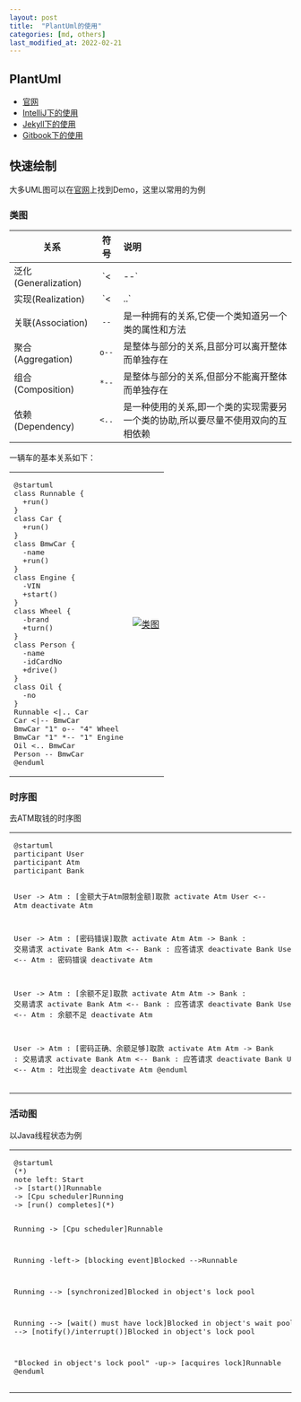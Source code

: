 ```yaml
---
layout: post
title:  "PlantUml的使用"
categories: [md, others]
last_modified_at: 2022-02-21
---
```

## PlantUml
- [官网](http://plantuml.com)
- [IntelliJ下的使用](http://blog.csdn.net/imduan/article/details/53857921)
- [Jekyll下的使用](https://github.com/yjpark/jekyll-plantuml)
- [Gitbook下的使用](https://github.com/lyhcode/gitbook-plugin-plantuml)

## 快速绘制
大多UML图可以在[官网](http://plantuml.com)上找到Demo，这里以常用的为例  
### 类图  

|关系|符号|说明|
|---|:---:|:---|
|泛化(Generalization)|`<|--`|是一种继承关系,表示一般与特殊的关系,它指定了子类如何特化父类的所有特征和行为|
|实现(Realization)|`<|..`|是一种类与接口的关系,表示类是接口所有特征和行为的实现|
|关联(Association)|`--`|是一种拥有的关系,它使一个类知道另一个类的属性和方法|
|聚合(Aggregation)|`o--`|是整体与部分的关系,且部分可以离开整体而单独存在|
|组合(Composition)|`*--`|是整体与部分的关系,但部分不能离开整体而单独存在|
|依赖(Dependency)|`<..`|是一种使用的关系,即一个类的实现需要另一个类的协助,所以要尽量不使用双向的互相依赖|

一辆车的基本关系如下：  

<table>
<tr>
<td><pre>
@startuml
class Runnable {
  +run()
}
class Car {
  +run()
}
class BmwCar {
  -name
  +run()
}
class Engine {
  -VIN
  +start()
}
class Wheel {
  -brand
  +turn()
}
class Person {
  -name
  -idCardNo
  +drive()
}
class Oil {
  -no
}
Runnable <|.. Car
Car <|-- BmwCar
BmwCar "1" o-- "4" Wheel
BmwCar "1" *-- "1" Engine
Oil <.. BmwCar
Person -- BmwCar
@enduml
</pre></td>
<td>
<a href="{{ site.cdn }}/assets/2017/09-25/class-diagram.png" target="_blank"><img alt="类图" src="{{ site.cdn }}/assets/2017/09-25/class-diagram.png" /></a>
</td>
</tr>
</table>

### 时序图  
去ATM取钱的时序图  

<table>
<tr>
<td>
<pre>
@startuml
participant User
participant Atm
participant Bank

User -> Atm : [金额大于Atm限制金额]取款
activate Atm
User <-- Atm
deactivate Atm

User -> Atm : [密码错误]取款
activate Atm
Atm -> Bank : 交易请求
activate Bank
Atm <-- Bank : 应答请求
deactivate Bank
User <-- Atm : 密码错误
deactivate Atm

User -> Atm : [余额不足]取款
activate Atm
Atm -> Bank : 交易请求
activate Bank
Atm <-- Bank : 应答请求
deactivate Bank
User <-- Atm : 余额不足
deactivate Atm

User -> Atm : [密码正确、余额足够]取款
activate Atm
Atm -> Bank : 交易请求
activate Bank
Atm <-- Bank : 应答请求
deactivate Bank
User <-- Atm : 吐出现金
deactivate Atm
@enduml
</pre>
</td>
<td>
<a href="{{ site.cdn }}/assets/2017/09-25/sequence-diagram.png" target="_blank"><img alt="时序图" src="{{ site.cdn }}/assets/2017/09-25/sequence-diagram.png" /></a>
</td>
</tr>
</table>

### 活动图  
以Java线程状态为例  

<table>
<tr>
<td><pre>
@startuml
(*)
note left: Start
-> [start()]Runnable
-> [Cpu scheduler]Running
-> [run() completes](*)

Running -> [Cpu scheduler]Runnable

Running -left-> [blocking event]Blocked
-->Runnable

Running --> [synchronized]Blocked in object's lock pool

Running 
--> [wait() must have lock]Blocked in object's wait pool
--> [notify()/interrupt()]Blocked in object's lock pool

"Blocked in object's lock pool" 
-up-> [acquires lock]Runnable
@enduml
</pre></td>
<td>
<a href="{{ site.cdn }}/assets/2017/09-25/state-diagram.png" target="_blank"><img alt="活动图" src="{{ site.cdn }}/assets/2017/09-25/state-diagram.png" /></a>
</td>
</tr>
</table>
